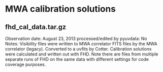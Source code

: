 # MWA calibration solutions

## fhd_cal_data.tar.gz

Observation date: August 23, 2013
processed/edited by pyuvdata: No
Notes: Visibility files were written to MWA correlator FITS files by the MWA
correlator (legacy). Converted to a uvfits by Cotter. Calibration solutions were
calculated and written out with FHD. Note there are files from multiple separate
runs of FHD on the same data with different settings for code coverage purposes.